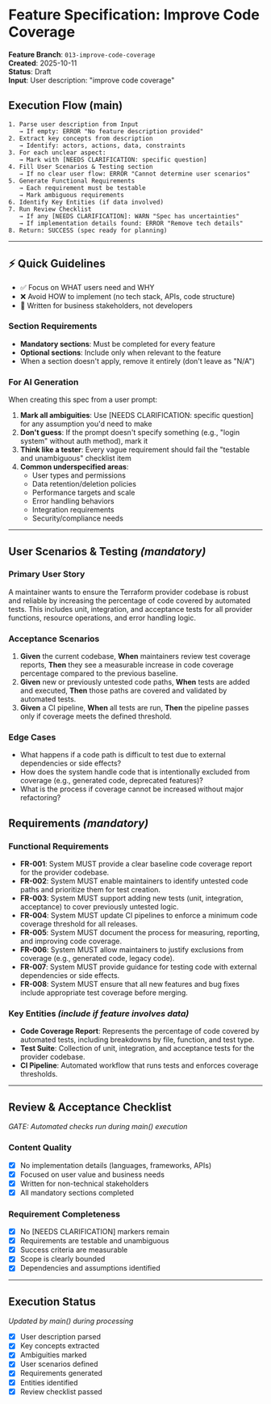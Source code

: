 # Feature Specification: Improve Code Coverage

**Feature Branch**: `013-improve-code-coverage`  
**Created**: 2025-10-11  
**Status**: Draft  
**Input**: User description: "improve code coverage"

## Execution Flow (main)
```
1. Parse user description from Input
   → If empty: ERROR "No feature description provided"
2. Extract key concepts from description
   → Identify: actors, actions, data, constraints
3. For each unclear aspect:
   → Mark with [NEEDS CLARIFICATION: specific question]
4. Fill User Scenarios & Testing section
   → If no clear user flow: ERROR "Cannot determine user scenarios"
5. Generate Functional Requirements
   → Each requirement must be testable
   → Mark ambiguous requirements
6. Identify Key Entities (if data involved)
7. Run Review Checklist
   → If any [NEEDS CLARIFICATION]: WARN "Spec has uncertainties"
   → If implementation details found: ERROR "Remove tech details"
8. Return: SUCCESS (spec ready for planning)
```

---

## ⚡ Quick Guidelines
- ✅ Focus on WHAT users need and WHY
- ❌ Avoid HOW to implement (no tech stack, APIs, code structure)
- 👥 Written for business stakeholders, not developers

### Section Requirements
- **Mandatory sections**: Must be completed for every feature
- **Optional sections**: Include only when relevant to the feature
- When a section doesn't apply, remove it entirely (don't leave as "N/A")

### For AI Generation
When creating this spec from a user prompt:
1. **Mark all ambiguities**: Use [NEEDS CLARIFICATION: specific question] for any assumption you'd need to make
2. **Don't guess**: If the prompt doesn't specify something (e.g., "login system" without auth method), mark it
3. **Think like a tester**: Every vague requirement should fail the "testable and unambiguous" checklist item
4. **Common underspecified areas**:
   - User types and permissions
   - Data retention/deletion policies  
   - Performance targets and scale
   - Error handling behaviors
   - Integration requirements
   - Security/compliance needs

---

## User Scenarios & Testing *(mandatory)*

### Primary User Story
A maintainer wants to ensure the Terraform provider codebase is robust and reliable by increasing the percentage of code covered by automated tests. This includes unit, integration, and acceptance tests for all provider functions, resource operations, and error handling logic.

### Acceptance Scenarios
1. **Given** the current codebase, **When** maintainers review test coverage reports, **Then** they see a measurable increase in code coverage percentage compared to the previous baseline.
2. **Given** new or previously untested code paths, **When** tests are added and executed, **Then** those paths are covered and validated by automated tests.
3. **Given** a CI pipeline, **When** all tests are run, **Then** the pipeline passes only if coverage meets the defined threshold.

### Edge Cases
- What happens if a code path is difficult to test due to external dependencies or side effects?
- How does the system handle code that is intentionally excluded from coverage (e.g., generated code, deprecated features)?
- What is the process if coverage cannot be increased without major refactoring?

## Requirements *(mandatory)*

### Functional Requirements
- **FR-001**: System MUST provide a clear baseline code coverage report for the provider codebase.
- **FR-002**: System MUST enable maintainers to identify untested code paths and prioritize them for test creation.
- **FR-003**: System MUST support adding new tests (unit, integration, acceptance) to cover previously untested logic.
- **FR-004**: System MUST update CI pipelines to enforce a minimum code coverage threshold for all releases.
- **FR-005**: System MUST document the process for measuring, reporting, and improving code coverage.
- **FR-006**: System MUST allow maintainers to justify exclusions from coverage (e.g., generated code, legacy code).
- **FR-007**: System MUST provide guidance for testing code with external dependencies or side effects.
- **FR-008**: System MUST ensure that all new features and bug fixes include appropriate test coverage before merging.

### Key Entities *(include if feature involves data)*
- **Code Coverage Report**: Represents the percentage of code covered by automated tests, including breakdowns by file, function, and test type.
- **Test Suite**: Collection of unit, integration, and acceptance tests for the provider codebase.
- **CI Pipeline**: Automated workflow that runs tests and enforces coverage thresholds.

---

## Review & Acceptance Checklist
*GATE: Automated checks run during main() execution*

### Content Quality
- [x] No implementation details (languages, frameworks, APIs)
- [x] Focused on user value and business needs
- [x] Written for non-technical stakeholders
- [x] All mandatory sections completed

### Requirement Completeness
- [x] No [NEEDS CLARIFICATION] markers remain
- [x] Requirements are testable and unambiguous  
- [x] Success criteria are measurable
- [x] Scope is clearly bounded
- [x] Dependencies and assumptions identified

---

## Execution Status
*Updated by main() during processing*

- [x] User description parsed
- [x] Key concepts extracted
- [x] Ambiguities marked
- [x] User scenarios defined
- [x] Requirements generated
- [x] Entities identified
- [x] Review checklist passed
